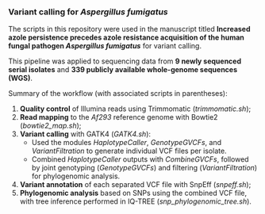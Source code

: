 ### Variant calling for _Aspergillus fumigatus_

The scripts in this repository were used in the manuscript titled **Increased azole persistence precedes azole resistance acquisition of the human fungal pathogen _Aspergillus fumigatus_** for variant calling.


This pipeline was applied to sequencing data from **9 newly sequenced serial isolates** and **339 publicly available whole-genome sequences (WGS)**.


Summary of the workflow (with associated scripts in parentheses):
1. **Quality control** of Illumina reads using Trimmomatic (_trimmomatic.sh_);
2. **Read mapping** to the _Af293_ reference genome with Bowtie2 (_bowtie2_map.sh_);
3. **Variant calling** with GATK4 (_GATK4.sh_):
   - Used the modules _HaplotypeCaller_, _GenotypeGVCFs_, and _VariantFiltration_ to generate individual VCF files per isolate.
   - Combined _HaplotypeCaller_ outputs with _CombineGVCFs_, followed by joint genotyping (_GenotypeGVCFs_) and filtering (_VariantFiltration_) for phylogenomic analysis.
6. **Variant annotation** of each separated VCF file with SnpEff (_snpeff.sh_);
7. **Phylogenomic analysis** based on SNPs using the combined VCF file, with tree inference performed in IQ-TREE (_snp_phylogenomic_tree.sh_).
